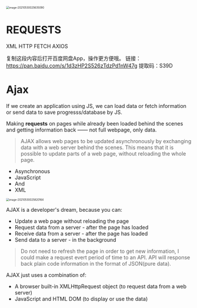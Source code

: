 <img src="https://tva1.sinaimg.cn/large/008i3skNgy1gr0ltqfy2lj30ei0n4wfe.jpg" alt="image-20210530025635090" style="zoom:50%;" />

# REQUESTS

XML HTTP FETCH AXIOS



复制这段内容后打开百度网盘App，操作更方便哦。
链接：https://pan.baidu.com/s/1d3zHP2S526zTdzPd1nW47g 
提取码：S39D 

# Ajax

If we create an application using JS, we can load data or fetch information or send data to save progresss/database by JS.

Making **requests** on pages while already been loaded behind the scenes and getting information back —— not full webpage, only data.

> AJAX allows web pages to be updated asynchronously by exchanging data with a web server behind the scenes. This means that it is possible to update parts of a web page, without reloading the whole page.

* Asynchronous 
* JavaScript 
* And
* XML

<img src="https://tva1.sinaimg.cn/large/008i3skNgy1gr0lvejzugj30l00lqtjj.jpg" alt="image-20210530025820164" style="zoom:50%;" />

AJAX is a developer's dream, because you can:

- Update a web page without reloading the page
- Request data from a server - after the page has loaded
- Receive data from a server - after the page has loaded
- Send data to a server - in the background

> Do not need to refresh the page in order to get new information, I could make a request evert period of time to an API. API will response back plain code information in the format of JSON(pure data).

AJAX just uses a combination of:

- A browser built-in XMLHttpRequest object (to request data from a web server)
- JavaScript and HTML DOM (to display or use the data)

